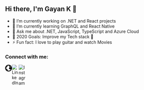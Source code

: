 ## Hi there, I'm Gayan K 👋

- 🔭 I’m currently working on .NET and React projects
- 🌱 I’m currently learning GraphQL and React Native
- 💬 Ask me about .NET, JavaScript, TypeScript and Azure Cloud
- 🥅 2020 Goals: Improve my Tech stack :see_no_evil:
- ⚡ Fun fact: I love to play guitar and watch Movies

### Connect with me:

[<img align="left" alt="website" width="22px" src="https://raw.githubusercontent.com/iconic/open-iconic/master/svg/globe.svg" />](https://gayankanishka.github.io/)
[<img align="left" alt="LinkedIn" width="22px" src="https://cdn.jsdelivr.net/npm/simple-icons@v3/icons/linkedin.svg" />](https://www.linkedin.com/in/gayan-kanishka-wijetunga-82740078/)
[<img align="left" alt="Instagram" width="22px" src="https://cdn.jsdelivr.net/npm/simple-icons@v3/icons/instagram.svg" />](https://www.instagram.com/gayan_wijetunga/)
